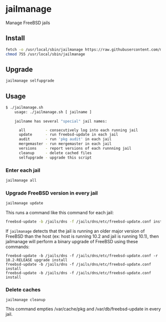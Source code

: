 # jailmanage

Manage FreeBSD jails


## Install

```sh
fetch -o /usr/local/sbin/jailmanage https://raw.githubusercontent.com/msimerson/jailmanage/master/jailmanage.sh
chmod 755 /usr/local/sbin/jailmanage
```

## Upgrade

```sh
jailmanage selfupgrade
```

## Usage

```sh
$ ./jailmanage.sh
    usage: ./jailmanage.sh [ jailname ]
    
    jailname has several "special" jail names:

      all         - consecutively log into each running jail
      update      - run freebsd-update in each jail
      audit       - run 'pkg audit' in each jail
      mergemaster - run mergemaster in each jail
      versions    - report versions of each runnning jail
      cleanup     - delete cached files
      selfupgrade - upgrade this script
```

### Enter each jail

```sh
jailmanage all
```

### Upgrade FreeBSD version in every jail

```sh
jailmanage update
```

This runs a command like this command for each jail:

```sh
freebsd-update -b /jails/dns -f /jails/dns/etc/freebsd-update.conf install
```

If `jailmanage` detects that the jail is running an older major version of
FreeBSD than the host (ex: host is running 10.2 and jail is running 10.1),
then jailmanage will perform a binary upgrade of FreeBSD using these commands:

```
freebsd-update -b /jails/dns -f /jails/dns/etc/freebsd-update.conf -r 10.2-RELEASE upgrade install
freebsd-update -b /jails/dns -f /jails/dns/etc/freebsd-update.conf install
freebsd-update -b /jails/dns -f /jails/dns/etc/freebsd-update.conf install
```

### Delete caches

```
jailmanage cleanup
```

This command empties /var/cache/pkg and /var/db/freebsd-update in every jail.

